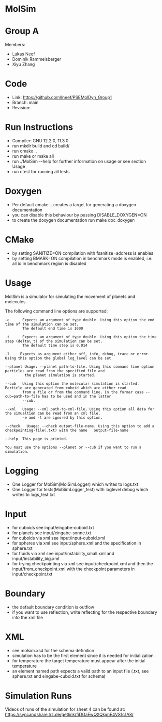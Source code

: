 MolSim
===

# Group A #
Members:
* Lukas Neef
* Dominik Rammelsberger
* Xiyu Zhang

# Code #
* Link: https://github.com/lneef/PSEMolDyn_Group1
* Branch: main
* Revision:


# Run Instructions #
* Compiler: GNU 12.2.0, 11.3.0
* run mkdir build and cd build/
* run cmake ..
* run make or make all
* run ./MolSim --help for further information on usage or see section Usage
* run ctest for running all tests

# Doxygen #
* Per default cmake .. creates a target for generating a doxygen documentation
* you can disable this behaviour by passing DISABLE\_DOXYGEN=ON
* to create the doxygen documentation run make doc\_doxygen

# CMake #
* by setting SANITIZE=ON compilation with fsanitize=address is enables
* by setting BMARK=ON compilation in benchmark mode is enabled, i.e. all io in benchmark region is disabled

# Usage #
MolSim is a simulator for simulating the movement of planets and molecules.

The following command line options are supported:

    -e      Expects an argument of type double. Using this option the end time of the simulation can be set.
            The default end time is 1000

    -t      Expects an argument of type double. Using this option the time step (delta\_t) of the simulation can be set.
            The default time step is 0.014

    -l     Expects as argument either off, info, debug, trace or error. Using this option the global log_level can be set

    --planet Usage: --planet path-to-file. Using this command line option particles are read from the specified file and
             the planet simulation is started.

    --cub   Using this option the molecular simulation is started. Particle are generated from cuboid which are either read
            from a file or from the command line. In the former case --cub=path-to-file has to be used and in the latter
            --cub.

    --xml   Usage: --xml path-to-xml-file. Using this option all data for the simualtion can be read from an xml file.
            -e and -t are ignored by this option.

    --check   Usage: --check output-file-name. Using this option to add a checkpointing-file(.txt) witm the name   output-file-name

    --help  This page is printed.

    You must use the options --planet or --cub if you want to run a simulation. 

# Logging #
* One Logger for MolSim(MolSimLogger) which writes to logs.txt
* One Logger for tests(MolSimLogger_test) with loglevel debug which writes to logs_test.txt

# Input #
* for cuboids see input/eingabe-cuboid.txt
* for planets see input/eingabe-sonne.txt
* for cuboids via xml see input/input-cuboid.xml
* for spheres via xml see input/sphere.xml and the specification in sphere.txt
* for fluids via xml see input/instability_small.xml and input/instability_big.xml
* for trying checkpointing via xml see input/checkpoint.xml and then the input/from_checkpoint.xml with the checkpoint parameters in input/checkpoint.txt

# Boundary #
* the default boundary condition is outflow
* if you want to use reflection, write reflecting for the respective boundary into the xml file

# XML #
* see molsim.xsd for the schema definition
* simulation has to be the first element since it is needed for initialization
* for temperature the target temperature must appear after the initial temperature
* an element named path expects a valid path to an input file (.txt, see sphere.txt and eingabe-cuboid.txt for schema)

# Simulation Runs #
Videos of runs of the simulation for sheet 4 can be found at:
https://syncandshare.lrz.de/getlink/fiDGaEwQXQkjmE4VS1c1A8/
